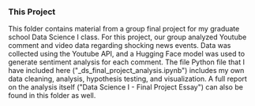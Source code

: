### This Project

This folder contains material from a group final project for my graduate school Data Science I class. For this project, our group analyzed Youtube comment and video data regarding shocking news events. Data was collected using the Youtube API, and a Hugging Face model was used to generate sentiment analysis for each comment. The file Python file that I have included here ("_ds_final_project_analysis.ipynb") includes my own data cleaning, analysis, hypothesis testing, and visualization. A full report on the analysis itself ("Data Science I - Final Project Essay") can also be found 
in this folder as well.
